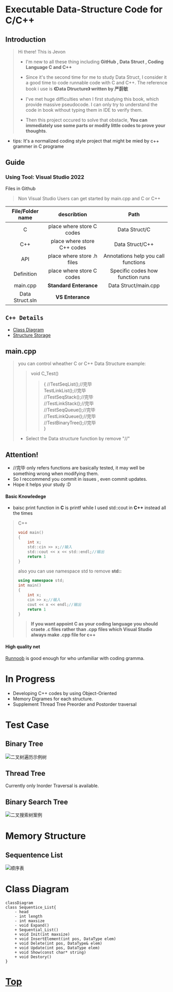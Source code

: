 # Executable Data-Structure Code for C/C++
## Introduction
> Hi there! This is Jevon 
> - I'm new to all these thing including 
>  **GitHub ,   Data Struct ,   Coding Language C and C++**  
> * Since it's the second time for me to study Data Struct,
I consider it a good time to code runnable code with C and C++.
The reference book i use is **《Data Dtructure》 written by 严蔚敏**
>
>* I've met huge difficulties when I first studying this book, 
which provide massive pseudocode. I can only try to understand the code 
in book without typing them in IDE to verify them. 
>* Then this project occured to solve that obstacle, 
**You can immediately use some parts or modify little codes to prove your thoughts**.
- tips:
It's a normalized coding style project that might be mied by c++ grammer in C programe 


## Guide
### Using Tool: Visual Studio 2022

Files in Github 
> Non Visual Studio Users can get started by main.cpp and C or C++  

|File/Folder name | describtion|Path|
|:-:|:-:|:-:|
|C| place where store C codes |Data Struct/C |
|C++|place where store C++ codes |Data Struct/C++|
|API| place where store .h files |Annotations help you call functions|
|Definition|place where store C codes |Specific codes how function runs
|main.cpp|**Standard Enterance**|Data Struct/main.cpp|
|Data Struct.sln| **VS Enterance** |


##  `C++ Details`
- [Class Diagram](#class-diagram)
- [Structure Storage](#memory-structure)


## main.cpp
>    you can control wheather C or C++ Data Structure
>    example:
>>    void C_Test()
>>>	{
>>>		//TestSeqList();//完毕  
>>>		TestLinkList();//完毕  
>		//TestSeqStack();//完毕  
>		//TestLinkStack();//完毕  
>		//TestSeqQueue();//完毕  
>		//TestLinkQueue();//完毕  
>		//TestBinaryTree();//完毕  
>	}  
>   - Select the Data structure function by remove "//"

## Attention!
- //完毕 only refers functions are basically tested, it may well be something wrong when modifying them.
- So I reccommend you commit in issues , even commit updates.
- Hope it helps your study :D


#### Basic Knowledege
* baisc print function in **C** is printf while I used std::cout in **C++** instead all the times
>C++
> ```C
> void main()
> {
>     int x;
>     std::cin >> x;//输入
>     std::cout << x << std::endl;//输出
>     return 1
> }
> ```
> also you can use namespace std to remove **std::**
> ```C++
> using namespace std;
> int main()
> {
>     int x;
>     cin >> x;//输入
>     cout << x << endl;//输出
>     return 1
> }
> ```
>> **If you want appoint C as your coding language you should craete .c files rather than .cpp files which Visual Studio always make .cpp file for c++**

#### High quality net
[Runnoob](http://www.runoob.com/) is good enough for who unfamiliar with coding gramma.


# In Progress
- Developing C++ codes by using Object-Oriented
- Memory Digrames for each structure.
- Supplement Thread Tree Preorder and Postorder traversal



# Test Case
## Binary Tree
![二叉树遍历示例树](https://i.imgur.com/mOViysT.png)

## Thread Tree
Currently only Inorder Traversal is available.

## Binary Search Tree
![二叉搜索树案例](https://i.imgur.com/pMzjRuA.png)

# Memory Structure
## Sequentence List
![顺序表](https://i.imgur.com/lOkHXih.png)



# Class Diagram
```mermaid
classDiagram
class Sequentice_List{
    - head
    - int length
    - int maxsize
    - void Expand()
	+ Sequential_List()
	+ void Init(int maxsize)
	+ void InsertElement(int pos, DataType elem)
	+ void Delete(int pos, DataType& elem)
	+ void Update(int pos, DataType elem)
	+ void Show(const char* string)
	+ void Destory()
}

```

# [Top](#executable-data-structure-code-for-cc)



